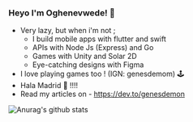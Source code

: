 ### Heyo I'm Oghenevwede! 🤡
- Very lazy, but when i'm not ;
  - I build mobile apps with flutter and swift
  - APIs with Node Js (Express) and Go
  - Games with Unity and Solar 2D
  - Eye-catching designs with Figma
- I love playing games too ! (IGN: genesdemom) 🕹️
- Hala Madrid 💙 !!!!
- Read my articles on - https://dev.to/genesdemon

![Anurag's github stats](https://github-readme-stats.vercel.app/api?username=Genesdemon&count_private=true&show_icons=true&theme=dark)

<!--
**GENESDEMON/Genesdemon** is a ✨ _special_ ✨ repository because its `README.md` (this file) appears on your GitHub profile.

Here are some ideas to get you started:

- 🔭 I’m currently working on ...
- 🌱 I’m currently learning ...
- 👯 I’m looking to collaborate on ...
- 🤔 I’m looking for help with ...
- 💬 Ask me about ...
- 📫 How to reach me: ...
- 😄 Pronouns: ...
- ⚡ Fun fact: ...
-->
